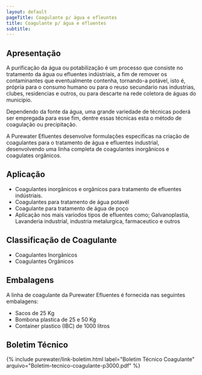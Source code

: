 ```yaml
---
layout: default
pageTitle: Coagulante p/ água e efleuntes
title: Coagulante p/ água e efluentes
subtitle: 
---
```


## Apresentação

A purificação da água ou potabilização é um processo que consiste no tratamento da água ou efluentes indústriais, a fim de remover os contaminantes que eventualmente contenha, tornando-a potável, isto é, própria para o consumo humano ou para o reuso secundario nas industrias, clubes, residencias e outros, ou para descarte na rede coletora de águas do municipio.

Dependendo da fonte da água, uma grande variedade de técnicas poderá ser empregada para esse fim, dentre essas técnicas esta o método de coagulação ou precipitação.

A Purewater Efluentes desenvolve formulações especificas na criação de coagulantes para o tratamento de água e efluentes industrial, desenvolvendo uma linha completa de coagulantes inorgânicos e coagulates orgânicos.

## Aplicação

- Coagulantes inorgânicos e orgânicos para tratamento de efluentes indústriais.
- Coagulantes para tratamento de água potavél
- Coagulante para tratamento de água de poço
- Aplicação nos mais variodos tipos de efluentes como; Galvanoplastia, Lavanderia industrial, industria metalurgica, farmaceutico e outros

## Classificação de Coagulante

- Coagulantes Inorgânicos
- Coagulantes Orgânicos

## Embalagens

A linha de coagulante da Purewater Efluentes é fornecida nas seguintes embalagens:

- Sacos de 25 Kg 
- Bombona plastica de 25 e 50 Kg
- Container plastico (IBC) de 1000 litros

## Boletim Técnico

{% include purewater/link-boletim.html 
   label="Boletim Técnico Coagulante" 
   arquivo="Boletim-tecnico-coagulante-p3000.pdf" %}

